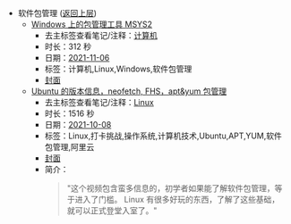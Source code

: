 - 软件包管理 ([返回上层](../))
    - [Windows 上的包管理工具 MSYS2](https://www.bilibili.com/video/BV1jv411M7SW)
        - 去主标签查看笔记/注释：[计算机](../tags/计算机.md)
        - 时长：312 秒
        - 日期：[2021-11-06](../month/202111.md)
        - 标签：计算机,Linux,Windows,软件包管理
        - [封面](http://i0.hdslb.com/bfs/archive/d90af6eff99a1b3ca80c700fe36fb7dc5ac0b922.jpg)
    - [Ubuntu 的版本信息，neofetch, FHS，apt&yum 包管理](https://www.bilibili.com/video/BV1ev411g7zP)
        - 去主标签查看笔记/注释：[Linux](../tags/Linux.md)
        - 时长：1516 秒
        - 日期：[2021-10-08](../month/202110.md)
        - 标签：Linux,打卡挑战,操作系统,计算机技术,Ubuntu,APT,YUM,软件包管理,阿里云
        - [封面](http://i0.hdslb.com/bfs/archive/99e1e3dd8c28fc9e0590ca75ba5c788cfeb1e7fa.jpg)
        - 简介：
            > "这个视频包含蛮多信息的，初学者如果能了解软件包管理，等于进入了门槛。
Linux 有很多好玩的东西，了解了这些基础，就可以正式登堂入室了。"

